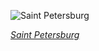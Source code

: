 
![Saint Petersburg](https://upload.wikimedia.org/wikipedia/commons/thumb/7/78/Spb_06-2017_img01_Spit_of_Vasilievsky_Island.jpg/600px-Spb_06-2017_img01_Spit_of_Vasilievsky_Island.jpg)

*[Saint Petersburg](https://wikipedia.org/wiki/File:Spb_06-2017_img01_Spit_of_Vasilievsky_Island.jpg)*
